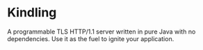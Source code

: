 # Kindling

A programmable TLS HTTP/1.1 server written in pure Java with no dependencies. Use it as the fuel to ignite your application.
